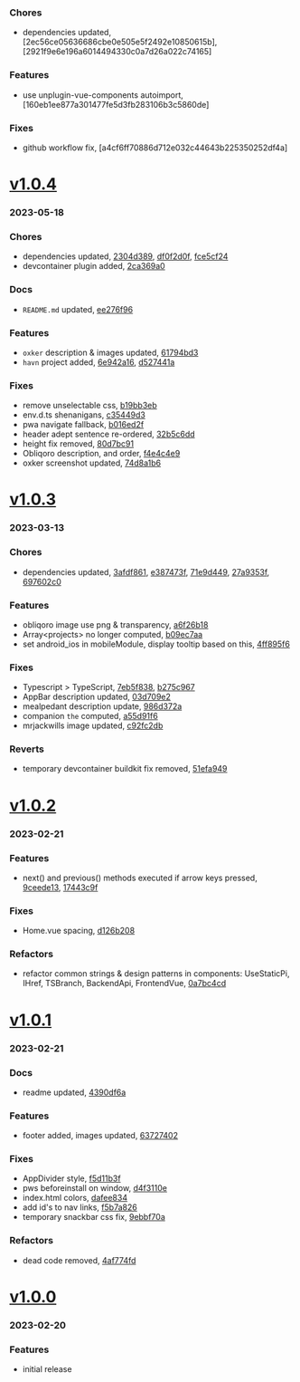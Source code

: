 ### Chores
+ dependencies updated, [2ec56ce05636686cbe0e505e5f2492e10850615b], [2921f9e6e196a6014494330c0a7d26a022c74165]

### Features
+ use unplugin-vue-components autoimport, [160eb1ee877a301477fe5d3fb283106b3c5860de]

### Fixes
+ github workflow fix, [a4cf6ff70886d712e032c44643b225350252df4a]

# <a href='https://github.com/mrjackwills/mrjackwills_vue/releases/tag/v1.0.4'>v1.0.4</a>
### 2023-05-18

### Chores
+ dependencies updated, [2304d389](https://github.com/mrjackwills/mrjackwills_vue/commit/2304d3898de9e8b2e65929cfd1aab298f37bb37b), [df0f2d0f](https://github.com/mrjackwills/mrjackwills_vue/commit/df0f2d0f025e68f114bdac083992042df120ede2), [fce5cf24](https://github.com/mrjackwills/mrjackwills_vue/commit/fce5cf249f77d10dbc00cec0027d6bb67c578cd2)
+ devcontainer plugin added, [2ca369a0](https://github.com/mrjackwills/mrjackwills_vue/commit/2ca369a02442c0594280e02d8a8f8bcbd2b886f6)

### Docs
+ `README.md` updated, [ee276f96](https://github.com/mrjackwills/mrjackwills_vue/commit/ee276f966ac54a85e504a6405a87d207b47a8124)

### Features
+ `oxker` description & images updated, [61794bd3](https://github.com/mrjackwills/mrjackwills_vue/commit/61794bd3ebcdb2496a50c8072b5cf9744e33c02d)
+ `havn` project added, [6e942a16](https://github.com/mrjackwills/mrjackwills_vue/commit/6e942a161f6812137e66d7ea054ac2b4a65aafb5), [d527441a](https://github.com/mrjackwills/mrjackwills_vue/commit/d527441a9709e71938ddb6da7e78946049533c6f)

### Fixes
+ remove unselectable css, [b19bb3eb](https://github.com/mrjackwills/mrjackwills_vue/commit/b19bb3eb3fb4cf54e1da120e0312998caddbfd50)
+ env.d.ts shenanigans, [c35449d3](https://github.com/mrjackwills/mrjackwills_vue/commit/c35449d3fcab3929c3ed7e108062d2920d78b377)
+ pwa navigate fallback, [b016ed2f](https://github.com/mrjackwills/mrjackwills_vue/commit/b016ed2f3440616f09cc406abd2df4487f85953a)
+ header adept sentence re-ordered, [32b5c6dd](https://github.com/mrjackwills/mrjackwills_vue/commit/32b5c6dd723fc4ffe21c49198a16c5211fa56568)
+ height fix removed, [80d7bc91](https://github.com/mrjackwills/mrjackwills_vue/commit/80d7bc913d5b9f300c46d402fd138b37298a8d19)
+ Obliqoro description, and order, [f4e4c4e9](https://github.com/mrjackwills/mrjackwills_vue/commit/f4e4c4e9f94417b7700406f6b13d1d8300bf3fca)
+ oxker screenshot updated, [74d8a1b6](https://github.com/mrjackwills/mrjackwills_vue/commit/74d8a1b6fcc671884ce7152323da52e042ed99b3)

# <a href='https://github.com/mrjackwills/mrjackwills_vue/releases/tag/v1.0.3'>v1.0.3</a>
### 2023-03-13

### Chores
+ dependencies updated, [3afdf861](https://github.com/mrjackwills/mrjackwills_vue/commit/3afdf861d6c6ad0162a53f91f541fc34907c6087), [e387473f](https://github.com/mrjackwills/mrjackwills_vue/commit/e387473f7d6090c5dafe720b719c8e5523fe49fe), [71e9d449](https://github.com/mrjackwills/mrjackwills_vue/commit/71e9d4499f3ead7de5f3ca0c76770fd238bd26d7), [27a9353f](https://github.com/mrjackwills/mrjackwills_vue/commit/27a9353f9245aaabe9e53a633f30680c4740bf6b), [697602c0](https://github.com/mrjackwills/mrjackwills_vue/commit/697602c029313a23bdde510257f8ac60d7653126)

### Features
+ obliqoro image use png & transparency, [a6f26b18](https://github.com/mrjackwills/mrjackwills_vue/commit/a6f26b18121a761919d032fd7adaf3f8c0ca0fd6)
+ Array\<projects> no longer computed, [b09ec7aa](https://github.com/mrjackwills/mrjackwills_vue/commit/b09ec7aa2b801f071b9f80f075fb03671ad9c218)
+ set android_ios in mobileModule, display tooltip based on this, [4ff895f6](https://github.com/mrjackwills/mrjackwills_vue/commit/4ff895f6340b3f47be32297f6c4428a88e272b6a)

### Fixes
+ Typescript > TypeScript, [7eb5f838](https://github.com/mrjackwills/mrjackwills_vue/commit/7eb5f83873e1d75903c9865793011c02cc9fde8a), [b275c967](https://github.com/mrjackwills/mrjackwills_vue/commit/b275c9678d4e1ddc2a3b882585f40dcd5015711b)
+ AppBar description updated, [03d709e2](https://github.com/mrjackwills/mrjackwills_vue/commit/03d709e2b2e21509b85a67057280d3fe0b31f1a4)
+ mealpedant description update, [986d372a](https://github.com/mrjackwills/mrjackwills_vue/commit/986d372a368beadc238efd3a49952143c792c92a)
+ companion `the` computed, [a55d91f6](https://github.com/mrjackwills/mrjackwills_vue/commit/a55d91f6b04e69a31f887d02793fffc38e133652)
+ mrjackwills image updated, [c92fc2db](https://github.com/mrjackwills/mrjackwills_vue/commit/c92fc2db1178e0d9d8cde782c8b1f96ef6069c34)

### Reverts
+ temporary devcontainer buildkit fix removed, [51efa949](https://github.com/mrjackwills/mrjackwills_vue/commit/51efa94921a466c487846174e1282b2cfb72063c)

# <a href='https://github.com/mrjackwills/mrjackwills_vue/releases/tag/v1.0.2'>v1.0.2</a>
### 2023-02-21

### Features
+ next() and previous() methods executed if arrow keys pressed, [9ceede13](https://github.com/mrjackwills/mrjackwills_vue/commit/9ceede131f007646a1e613bb88bb6cd5f8818a52), [17443c9f](https://github.com/mrjackwills/mrjackwills_vue/commit/17443c9fff5d0cbc403c4250865a8a377a5ac1de)

### Fixes
+ Home.vue spacing, [d126b208](https://github.com/mrjackwills/mrjackwills_vue/commit/d126b208602b6dd2c8f2bbba6afe05e4a24b9ca2)

### Refactors
+ refactor common strings & design patterns in components: UseStaticPi, IHref, TSBranch, BackendApi, FrontendVue, [0a7bc4cd](https://github.com/mrjackwills/mrjackwills_vue/commit/0a7bc4cde17b1919627288d76f6eb3f3ed94b64d)

# <a href='https://github.com/mrjackwills/mrjackwills_vue/releases/tag/v1.0.1'>v1.0.1</a>
### 2023-02-21

### Docs
+ readme updated, [4390df6a](https://github.com/mrjackwills/mrjackwills_vue/commit/4390df6a7019cb3b17234943cbe222024f7a7a0a)

### Features
+ footer added, images updated, [63727402](https://github.com/mrjackwills/mrjackwills_vue/commit/63727402b6c45b895b5f05a6830d3ec6d4e64afe)

### Fixes
+ AppDivider style, [f5d11b3f](https://github.com/mrjackwills/mrjackwills_vue/commit/f5d11b3f7e1ea22e2f2c1cd499e3ff00d1f21828)
+ pws beforeinstall on window, [d4f3110e](https://github.com/mrjackwills/mrjackwills_vue/commit/d4f3110efb38ade1f436cb7f1f03e9ee448ea01f)
+ index.html colors, [dafee834](https://github.com/mrjackwills/mrjackwills_vue/commit/dafee834ed4ee2cfc192569bbc4a48afe0dbfa18)
+ add id's to nav links, [f5b7a826](https://github.com/mrjackwills/mrjackwills_vue/commit/f5b7a8262d144ace7881bfd36dd9991f7d595823)
+ temporary snackbar css fix, [9ebbf70a](https://github.com/mrjackwills/mrjackwills_vue/commit/9ebbf70a0dbaaadc06a77363969870408a2d8014)

### Refactors
+ dead code removed, [4af774fd](https://github.com/mrjackwills/mrjackwills_vue/commit/4af774fd2b2c246598666914255b6493d2c44311)


# <a href='https://github.com/mrjackwills/mrjackwills_vue/releases/tag/v1.0.0'>v1.0.0</a>
### 2023-02-20

### Features
+ initial release
